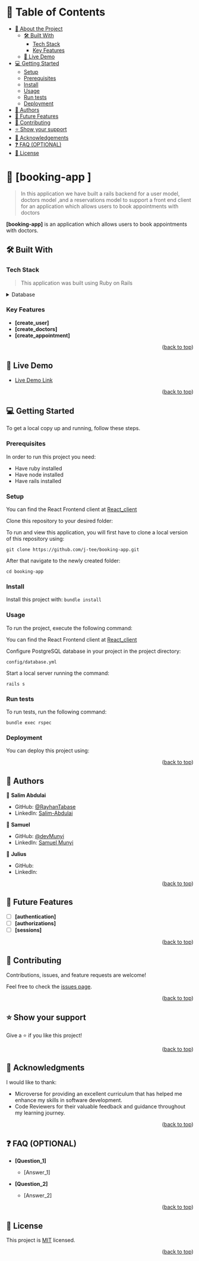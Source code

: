 <a name="readme-top"></a>

# 📗 Table of Contents

- [📖 About the Project](#about-project)
  - [🛠 Built With](#built-with)
    - [Tech Stack](#tech-stack)
    - [Key Features](#key-features)
  - [🚀 Live Demo](#live-demo)
- [💻 Getting Started](#getting-started)
  - [Setup](#setup)
  - [Prerequisites](#prerequisites)
  - [Install](#install)
  - [Usage](#usage)
  - [Run tests](#run-tests)
  - [Deployment](#triangular_flag_on_post-deployment)
- [👥 Authors](#authors)
- [🔭 Future Features](#future-features)
- [🤝 Contributing](#contributing)
- [⭐️ Show your support](#support)
- [🙏 Acknowledgements](#acknowledgements)
- [❓ FAQ (OPTIONAL)](#faq)
- [📝 License](#license)

<!-- PROJECT DESCRIPTION -->

# 📖 [booking-app ] <a name="about-project"></a>

> In this application we have built a rails backend for a user model, doctors model ,and a reservations model to support a front end client for an application which allows users to book appointments with doctors

**[booking-app]** is an application which allows users to book appointments with doctors.

## 🛠 Built With <a name="built-with"></a>

### Tech Stack <a name="tech-stack"></a>

> This application was built using Ruby on Rails

<details>
<summary>Database</summary>
  <ul>
    <li><a href="https://www.postgresql.org/">PostgreSQL</a></li>
  </ul>
</details>

<!-- Features -->

### Key Features <a name="key-features"></a>

- **[create_user]**
- **[create_doctors]**
- **[create_appointment]**

<p align="right">(<a href="#readme-top">back to top</a>)</p>

<!-- LIVE DEMO -->

## 🚀 Live Demo <a name="live-demo"></a>

- [Live Demo Link](https://yourdeployedapplicationlink.com)

<p align="right">(<a href="#readme-top">back to top</a>)</p>

<!-- GETTING STARTED -->

## 💻 Getting Started <a name="getting-started"></a>

To get a local copy up and running, follow these steps.

### Prerequisites

In order to run this project you need:

- Have ruby installed
- Have node installed
- Have rails installed

### Setup

You can find the React Frontend client at [React_client](https://github.com/j-tee/front-end-booking-app/tree/development)

Clone this repository to your desired folder:

To run and view this application, you will first have to clone a local version of this repository using:

`git clone https://github.com/j-tee/booking-app.git`

After that navigate to the newly created folder:

`cd booking-app`

### Install

Install this project with:
 `bundle install`

### Usage

To run the project, execute the following command:

You can find the React Frontend client at [React_client](https://github.com/RayhanTabase/hello-react-front-end)

Configure PostgreSQL database in your project in the project directory:

`config/database.yml`

Start a local server running the command:

`rails s`


### Run tests

To run tests, run the following command:

`bundle exec rspec`


### Deployment

You can deploy this project using:

<!--
Example:

```sh

```
 -->

<p align="right">(<a href="#readme-top">back to top</a>)</p>

<!-- AUTHORS -->

## 👥 Authors <a name="authors"></a>

👤 **Salim Abdulai**

- GitHub: [@RayhanTabase](https://github.com/RayhanTabase)
- LinkedIn: [Salim-Abdulai](https://linkedin.com/in/salim-abdulai-5430065b)

👤 **Samuel**

- GitHub: [@devMunyi](https://github.com/devMunyi)
- LinkedIn: [Samuel Munyi](https://www.linkedin.com/in/samuel-munyi)

👤 **Julius**

- GitHub: []()
- LinkedIn: []()


<p align="right">(<a href="#readme-top">back to top</a>)</p>

<!-- FUTURE FEATURES -->

## 🔭 Future Features <a name="future-features"></a>

- [ ] **[authentication]**
- [ ] **[authorizations]**
- [ ] **[sessions]**

<p align="right">(<a href="#readme-top">back to top</a>)</p>

<!-- CONTRIBUTING -->

## 🤝 Contributing <a name="contributing"></a>

Contributions, issues, and feature requests are welcome!

Feel free to check the [issues page](../../issues/).

<p align="right">(<a href="#readme-top">back to top</a>)</p>

<!-- SUPPORT -->

## ⭐️ Show your support <a name="support"></a>

Give a ⭐️ if you like this project!

<p align="right">(<a href="#readme-top">back to top</a>)</p>

<!-- ACKNOWLEDGEMENTS -->

## 🙏 Acknowledgments <a name="acknowledgements"></a>
I would like to thank:
- Microverse for providing an excellent curriculum that has helped me enhance my skills in software development.
- Code Reviewers for their valuable feedback and guidance throughout my learning journey.

<p align="right">(<a href="#readme-top">back to top</a>)</p>

<!-- FAQ (optional) -->

## ❓ FAQ (OPTIONAL) <a name="faq"></a>

- **[Question_1]**

  - [Answer_1]

- **[Question_2]**

  - [Answer_2]

<p align="right">(<a href="#readme-top">back to top</a>)</p>

<!-- LICENSE -->

## 📝 License <a name="license"></a>

This project is [MIT](./MIT.md) licensed.

<p align="right">(<a href="#readme-top">back to top</a>)</p>
